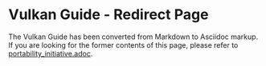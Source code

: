 # Vulkan Guide - Redirect Page

The Vulkan  Guide has been converted from Markdown to Asciidoc markup. If you are looking for the former contents of this page, please refer to [portability_initiative.adoc](./portability_initiative.adoc).
